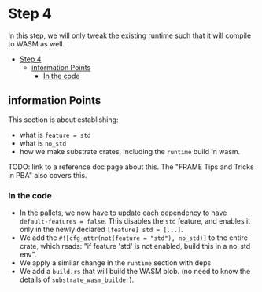# Step 4

In this step, we will only tweak the existing runtime such that it will compile to WASM as well.

- [Step 4](#step-4)
	- [information Points](#information-points)
		- [In the code](#in-the-code)


## information Points

This section is about establishing:

- what is `feature = std`
- what is `no_std`
- how we make substrate crates, including the `runtime` build in wasm.

TODO: link to a reference doc page about this. The "FRAME Tips and Tricks in PBA" also covers this.

### In the code

- In the pallets, we now have to update each dependency to have `default-features = false`. This disables the `std` feature, and enables it only in the newly declared `[feature] std = [...]`.
- We add the `#![cfg_attr(not(feature = "std"), no_std)]` to the entire crate, which reads: "if feature 'std' is not enabled, build this in a no_std env".
- We apply a similar change in the `runtime` section with deps
- We add a `build.rs` that will build the WASM blob. (no need to know the details of `substrate_wasm_builder`).
